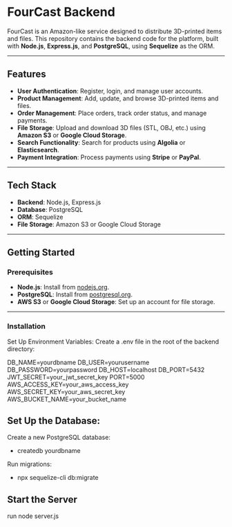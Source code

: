 # FourCast Backend

FourCast is an Amazon-like service designed to distribute 3D-printed items and files. This repository contains the backend code for the platform, built with **Node.js**, **Express.js**, and **PostgreSQL**, using **Sequelize** as the ORM.

---

## Features

- **User Authentication**: Register, login, and manage user accounts.
- **Product Management**: Add, update, and browse 3D-printed items and files.
- **Order Management**: Place orders, track order status, and manage payments.
- **File Storage**: Upload and download 3D files (STL, OBJ, etc.) using **Amazon S3** or **Google Cloud Storage**.
- **Search Functionality**: Search for products using **Algolia** or **Elasticsearch**.
- **Payment Integration**: Process payments using **Stripe** or **PayPal**.

---

## Tech Stack

- **Backend**: Node.js, Express.js
- **Database**: PostgreSQL
- **ORM**: Sequelize
- **File Storage**: Amazon S3 or Google Cloud Storage

---

## Getting Started

### Prerequisites

- **Node.js**: Install from [nodejs.org](https://nodejs.org/).
- **PostgreSQL**: Install from [postgresql.org](https://www.postgresql.org/).
- **AWS S3** or **Google Cloud Storage**: Set up an account for file storage.

---

### Installation

Set Up Environment Variables:
Create a .env file in the root of the backend directory:

DB_NAME=yourdbname
DB_USER=yourusername
DB_PASSWORD=yourpassword
DB_HOST=localhost
DB_PORT=5432
JWT_SECRET=your_jwt_secret_key
PORT=5000
AWS_ACCESS_KEY=your_aws_access_key
AWS_SECRET_KEY=your_aws_secret_key
AWS_BUCKET_NAME=your_bucket_name

## Set Up the Database:

Create a new PostgreSQL database:
- createdb yourdbname

Run migrations:
- npx sequelize-cli db:migrate

## Start the Server
run node server.js
